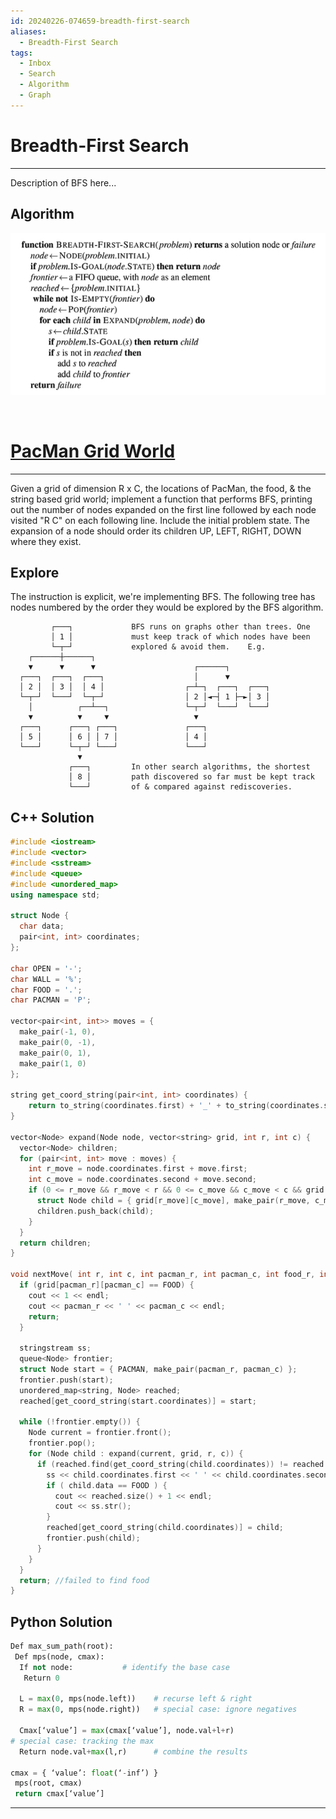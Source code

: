 ```yaml
---
id: 20240226-074659-breadth-first-search
aliases:
  - Breadth-First Search
tags:
  - Inbox
  - Search
  - Algorithm
  - Graph
---
```


# Breadth-First Search

---
Description of BFS here...

## Algorithm

![breadth-first-search.png](assets/imgs/breadth-first-search.png)

&nbsp;

# [PacMan Grid World](https://www.hackerrank.com/challenges/pacman-bfs?isFullScreen=true&hr_b=1)

---
Given a grid of dimension R x C, the locations of PacMan, the food, & the string based grid world; implement a function that performs BFS, printing out the number of nodes expanded on the first line followed by each node visited "R C" on each following line. Include the initial problem state. The expansion of a node should order its children UP, LEFT, RIGHT, DOWN where they exist.

## Explore

The instruction is explicit, we're implementing BFS. The following tree has nodes numbered by the order they would be explored by the BFS algorithm.

             ┌───┐             BFS runs on graphs other than trees. One
             │ 1 │             must keep track of which nodes have been 
             └─┬─┘             explored & avoid them.    E.g.
        ┌──────┼──────┐
        ▼      ▼      ▼                      ┌──────┐
      ┌───┐  ┌───┐  ┌───┐                    │      ▼
      │ 2 │  │ 3 │  │ 4 │                  ┌─┴─┐  ┌───┐  ┌───┐  
      └─┬─┘  └───┘  └─┬─┘                  │ 2 │◄─┤ 1 ├─►│ 3 │
        │          ┌──┴──┐                 └─┬─┘  └───┘  └───┘
        ▼          ▼     ▼                   ▼
      ┌───┐      ┌───┐ ┌───┐               ┌───┐  
      │ 5 │      │ 6 │ │ 7 │               │ 4 │
      └───┘      └─┬─┘ └───┘               └───┘
                   ▼                       
                 ┌───┐         In other search algorithms, the shortest 
                 │ 8 │         path discovered so far must be kept track
                 └───┘         of & compared against rediscoveries.     

## C++ Solution

```cpp
#include <iostream>
#include <vector>
#include <sstream>
#include <queue>
#include <unordered_map>
using namespace std;

struct Node {
  char data;
  pair<int, int> coordinates;
};

char OPEN = '-';
char WALL = '%';
char FOOD = '.';
char PACMAN = 'P';

vector<pair<int, int>> moves = {
  make_pair(-1, 0),
  make_pair(0, -1),
  make_pair(0, 1),
  make_pair(1, 0)
};

string get_coord_string(pair<int, int> coordinates) {
    return to_string(coordinates.first) + '_' + to_string(coordinates.second);
}

vector<Node> expand(Node node, vector<string> grid, int r, int c) {
  vector<Node> children;
  for (pair<int, int> move : moves) {
    int r_move = node.coordinates.first + move.first;
    int c_move = node.coordinates.second + move.second;
    if (0 <= r_move && r_move < r && 0 <= c_move && c_move < c && grid[r_move][c_move] != WALL) {
      struct Node child = { grid[r_move][c_move], make_pair(r_move, c_move) };
      children.push_back(child);
    }
  }
  return children;
}

void nextMove( int r, int c, int pacman_r, int pacman_c, int food_r, int food_c, vector <string> grid){
  if (grid[pacman_r][pacman_c] == FOOD) {
    cout << 1 << endl;
    cout << pacman_r << ' ' << pacman_c << endl;
    return;
  }
  
  stringstream ss;
  queue<Node> frontier;
  struct Node start = { PACMAN, make_pair(pacman_r, pacman_c) };
  frontier.push(start);
  unordered_map<string, Node> reached;
  reached[get_coord_string(start.coordinates)] = start;

  while (!frontier.empty()) {
    Node current = frontier.front();
    frontier.pop();
    for (Node child : expand(current, grid, r, c)) {
      if (reached.find(get_coord_string(child.coordinates)) != reached.end()) {
        ss << child.coordinates.first << ' ' << child.coordinates.second << endl;
        if ( child.data == FOOD ) {
          cout << reached.size() + 1 << endl;
          cout << ss.str();
        }
        reached[get_coord_string(child.coordinates)] = child;
        frontier.push(child);
      }
    }
  }
  return; //failed to find food
}
```

## Python Solution

```python
Def max_sum_path(root):
 Def mps(node, cmax):
  If not node:           # identify the base case
   Return 0

  L = max(0, mps(node.left))    # recurse left & right
  R = max(0, mps(node.right))   # special case: ignore negatives
  
  Cmax[‘value’] = max(cmax[‘value’], node.val+l+r)  
# special case: tracking the max
  Return node.val+max(l,r)      # combine the results

cmax = { ‘value’: float(‘-inf’) }
 mps(root, cmax)
 return cmax[‘value’]

```

---

<!-- markdownlint-disable-file MD013 -->
<!-- markdownlint-disable-file MD025 -->
<!-- markdownlint-disable-file MD046 -->

